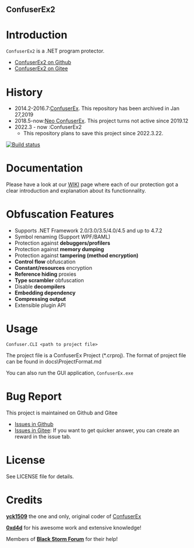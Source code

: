 ConfuserEx2
--------
# Introduction
`ConfuserEx2` is a .NET program protector.
* [ConfuserEx2 on Github](https://github.com/xiaoxstz/ConfuserEx2)
* [ConfuserEx2 on Gitee](https://gitee.com/qqblack/ConfuserEx2)

# History
* 2014.2-2016.7:[ConfuserEx](https://github.com/yck1509/ConfuserEx). This repository has been archived in Jan 27,2019
* 2018.5-now:[Neo ConfuserEx](https://github.com/XenocodeRCE/neo-ConfuserEx). This project turns not active since 2019.12
* 2022.3 - now :ConfuserEx2
    * This repository plans to save this project since 2022.3.22.

<p align="center">
  
[![Build status](https://img.shields.io/appveyor/ci/gruntjs/grunt.svg)](https://ci.appveyor.com/project/XenocodeRCE/neo-confuserex/build/artifacts)

</p>

# Documentation

Please have a look at our [WIKI](https://github.com/XenocodeRCE/neo-ConfuserEx/wiki) page where each of our protection got a clear introduction and explanation about its functionnality.

# Obfuscation Features
* Supports .NET Framework 2.0/3.0/3.5/4.0/4.5 and up to 4.7.2
* Symbol renaming (Support WPF/BAML)
* Protection against **debuggers/profilers**
* Protection against **memory dumping**
* Protection against **tampering (method encryption)**
* **Control flow** obfuscation
* **Constant/resources** encryption
* **Reference hiding** proxies
* **Type scrambler** obfuscation
* Disable **decompilers**
* **Embedding dependency**
* **Compressing output**
* Extensible plugin API


# Usage
`Confuser.CLI <path to project file>`

The project file is a ConfuserEx Project (*.crproj).
The format of project file can be found in docs\ProjectFormat.md

You can also run the GUI application, `ConfuserEx.exe`

# Bug Report
This project is maintained on Github and Gitee
* [Issues in Github](https://github.com/xiaoxstz/ConfuserEx2/issues)
* [Issues in Gitee](https://gitee.com/qqblack/ConfuserEx2/issues): If you want to get quicker answer, you can create an reward in the issue tab.

# License
See LICENSE file for details.

# Credits
**[yck1509](https://github.com/yck1509)** the one and only, original coder of [ConfuserEx](https://yck1509.github.io/ConfuserEx/)

**[0xd4d](https://github.com/0xd4d)** for his awesome work and extensive knowledge!  

Members of **[Black Storm Forum](http://board.b-at-s.info/)** for their help!
